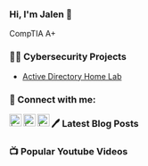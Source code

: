 <h3>Hi, I'm Jalen 👋</h3>

CompTIA A+

<h3>👨‍💻 Cybersecurity Projects</h3>

  - [Active Directory Home Lab](https://github.com/cyberjalen/LABURL)

<h3> 🔗 Connect with me:</h3>

[<img align="left" alt=" | LinkedIn" width="22px" src="https://raw.githubusercontent.com/rahuldkjain/github-profile-readme-generator/master/src/images/icons/Social/linked-in-alt.svg" />][linkedin]
[<img align="left" alt=" | YouTube" width="22px" src="https://raw.githubusercontent.com/rahuldkjain/github-profile-readme-generator/master/src/images/icons/Social/youtube.svg" />][youtube]
[<img align="left" alt=" | Medium" width="22px" src="https://raw.githubusercontent.com/rahuldkjain/github-profile-readme-generator/master/src/images/icons/Social/medium.svg" />][medium]

[linkedin]: https://www.linkedin.com/in/jalen-shi/
[youtube]: https://www.youtube.com/channel/UCg3_I5q9kSWe34bvDplU6xQ
[medium]: https://medium.com/@cyberjalen

<h3> 🖊️ Latest Blog Posts </h3>

<h3> 📺 Popular Youtube Videos</h3>

<!--
**joshmadakor1/joshmadakor1** is a ✨ _special_ ✨ repository because its `README.md` (this file) appears on your GitHub profile.

Here are some ideas to get you started:

- 🔭 I’m currently working on ...
- 🌱 I’m currently learning ...
- 👯 I’m looking to collaborate on ...
- 🤔 I’m looking for help with ...
- 💬 Ask me about ...
- 📫 How to reach me: ...
- 😄 Pronouns: ...
- ⚡ Fun fact: ...
-->

